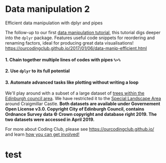 
# Data manipulation 2
Efficient data manipulation with dplyr and pipes

The follow-up to our first [data manipulation tutorial](https://ourcodingclub.github.io/2017/01/06/data-manip-intro.html), this tutorial digs deeper into the `dplyr` package. Features useful code snippets for reordering and renaming factors, ideal for producing great data visualisations! https://ourcodingclub.github.io/2017/01/06/data-manip-efficient.html

#### 1. Chain together multiple lines of codes with pipes `%>%`

#### 2. Use `dplyr` to its full potential

#### 3. Automate advanced tasks like plotting without writing a loop

We'll play around with a subset of a large dataset of [trees within the Edinburgh council area](https://data.edinburghcouncilmaps.info/datasets/4dfc8f18a40346009b9fc32cbee34039_39). We have restricted it to the [Special Landscape Area](https://data.edinburghcouncilmaps.info/datasets/33969ec66f9b46cf9617c40c023bb89e_35) around Craigmillar Castle. __Both datasets are available under Governement Open License v3.0. Copyright City of Edinburgh Council, contains Ordnance Survey data © Crown copyright and database right 2019. The two datasets were accessed in April 2019.__

For more about Coding Club, please see https://ourcodingclub.github.io/ and learn [how you can get involved!](https://ourcodingclub.github.io/workshop/)

# test

